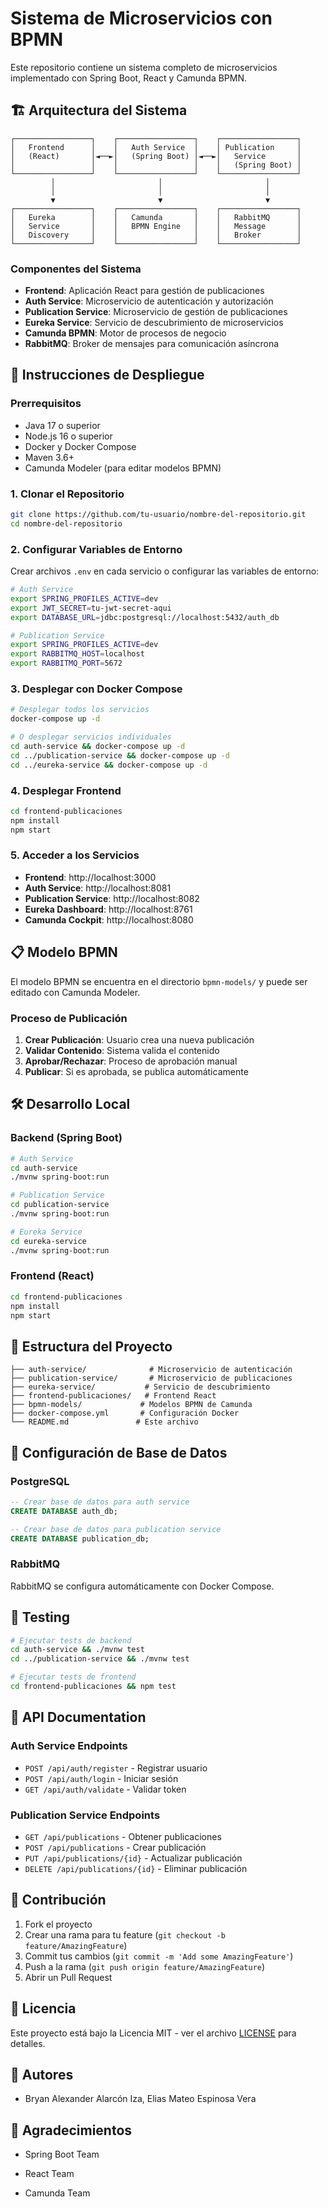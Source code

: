 # Sistema de Microservicios con BPMN

Este repositorio contiene un sistema completo de microservicios implementado con Spring Boot, React y Camunda BPMN.

## 🏗️ Arquitectura del Sistema

```
┌─────────────────┐    ┌─────────────────┐    ┌─────────────────┐
│   Frontend      │    │   Auth Service  │    │ Publication     │
│   (React)       │◄──►│   (Spring Boot) │◄──►│   Service       │
│                 │    │                 │    │   (Spring Boot) │
└─────────────────┘    └─────────────────┘    └─────────────────┘
         │                       │                       │
         │                       │                       │
         ▼                       ▼                       ▼
┌─────────────────┐    ┌─────────────────┐    ┌─────────────────┐
│   Eureka        │    │   Camunda       │    │   RabbitMQ      │
│   Service       │    │   BPMN Engine   │    │   Message       │
│   Discovery     │    │                 │    │   Broker        │
└─────────────────┘    └─────────────────┘    └─────────────────┘
```

### Componentes del Sistema

- **Frontend**: Aplicación React para gestión de publicaciones
- **Auth Service**: Microservicio de autenticación y autorización
- **Publication Service**: Microservicio de gestión de publicaciones
- **Eureka Service**: Servicio de descubrimiento de microservicios
- **Camunda BPMN**: Motor de procesos de negocio
- **RabbitMQ**: Broker de mensajes para comunicación asíncrona

## 🚀 Instrucciones de Despliegue

### Prerrequisitos

- Java 17 o superior
- Node.js 16 o superior
- Docker y Docker Compose
- Maven 3.6+
- Camunda Modeler (para editar modelos BPMN)

### 1. Clonar el Repositorio

```bash
git clone https://github.com/tu-usuario/nombre-del-repositorio.git
cd nombre-del-repositorio
```

### 2. Configurar Variables de Entorno

Crear archivos `.env` en cada servicio o configurar las variables de entorno:

```bash
# Auth Service
export SPRING_PROFILES_ACTIVE=dev
export JWT_SECRET=tu-jwt-secret-aqui
export DATABASE_URL=jdbc:postgresql://localhost:5432/auth_db

# Publication Service
export SPRING_PROFILES_ACTIVE=dev
export RABBITMQ_HOST=localhost
export RABBITMQ_PORT=5672
```

### 3. Desplegar con Docker Compose

```bash
# Desplegar todos los servicios
docker-compose up -d

# O desplegar servicios individuales
cd auth-service && docker-compose up -d
cd ../publication-service && docker-compose up -d
cd ../eureka-service && docker-compose up -d
```

### 4. Desplegar Frontend

```bash
cd frontend-publicaciones
npm install
npm start
```

### 5. Acceder a los Servicios

- **Frontend**: http://localhost:3000
- **Auth Service**: http://localhost:8081
- **Publication Service**: http://localhost:8082
- **Eureka Dashboard**: http://localhost:8761
- **Camunda Cockpit**: http://localhost:8080

## 📋 Modelo BPMN

El modelo BPMN se encuentra en el directorio `bpmn-models/` y puede ser editado con Camunda Modeler.

### Proceso de Publicación

1. **Crear Publicación**: Usuario crea una nueva publicación
2. **Validar Contenido**: Sistema valida el contenido
3. **Aprobar/Rechazar**: Proceso de aprobación manual
4. **Publicar**: Si es aprobada, se publica automáticamente

## 🛠️ Desarrollo Local

### Backend (Spring Boot)

```bash
# Auth Service
cd auth-service
./mvnw spring-boot:run

# Publication Service
cd publication-service
./mvnw spring-boot:run

# Eureka Service
cd eureka-service
./mvnw spring-boot:run
```

### Frontend (React)

```bash
cd frontend-publicaciones
npm install
npm start
```

## 📁 Estructura del Proyecto

```
├── auth-service/              # Microservicio de autenticación
├── publication-service/       # Microservicio de publicaciones
├── eureka-service/           # Servicio de descubrimiento
├── frontend-publicaciones/   # Frontend React
├── bpmn-models/             # Modelos BPMN de Camunda
├── docker-compose.yml       # Configuración Docker
└── README.md               # Este archivo
```

## 🔧 Configuración de Base de Datos

### PostgreSQL

```sql
-- Crear base de datos para auth service
CREATE DATABASE auth_db;

-- Crear base de datos para publication service
CREATE DATABASE publication_db;
```

### RabbitMQ

RabbitMQ se configura automáticamente con Docker Compose.

## 🧪 Testing

```bash
# Ejecutar tests de backend
cd auth-service && ./mvnw test
cd ../publication-service && ./mvnw test

# Ejecutar tests de frontend
cd frontend-publicaciones && npm test
```

## 📝 API Documentation

### Auth Service Endpoints

- `POST /api/auth/register` - Registrar usuario
- `POST /api/auth/login` - Iniciar sesión
- `GET /api/auth/validate` - Validar token

### Publication Service Endpoints

- `GET /api/publications` - Obtener publicaciones
- `POST /api/publications` - Crear publicación
- `PUT /api/publications/{id}` - Actualizar publicación
- `DELETE /api/publications/{id}` - Eliminar publicación

## 🤝 Contribución

1. Fork el proyecto
2. Crear una rama para tu feature (`git checkout -b feature/AmazingFeature`)
3. Commit tus cambios (`git commit -m 'Add some AmazingFeature'`)
4. Push a la rama (`git push origin feature/AmazingFeature`)
5. Abrir un Pull Request

## 📄 Licencia

Este proyecto está bajo la Licencia MIT - ver el archivo [LICENSE](LICENSE) para detalles.

## 👥 Autores

- Bryan Alexander Alarcón Iza, Elias Mateo Espinosa Vera

## 🙏 Agradecimientos

- Spring Boot Team
- React Team

- Camunda Team 
